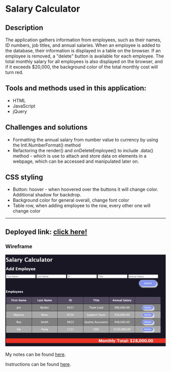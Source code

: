 
# Salary Calculator

## Description

The application gathers information from employees, such as their names, ID numbers, job titles, and annual salaries. When an employee is added to the database, their information is displayed in a table on the browser. If an employee is removed, a "delete" button is available for each employee. The total monthly salary for all employees is also displayed on the browser, and if it exceeds $20,000, the background color of the total monthly cost will turn red. 


## Tools and methods used in this application:
* HTML
* JavaScript
* jQuery 

## Challenges and solutions
* Formatting the annual salary from number value to currency by using the Intl.NumberFormat() method
* Refactoring the render() and onDeleteEmployee() to include .data() method - which is use to attach and store data on elements in a webpage, which can be accessed and manipulated later on.


## CSS styling
* Button: hoover - when hoovered over the buttons it will change color. Additional shadow for backdrop. 
* Background color for general overall, change font color
* Table row, when adding employee to the row, every other one will change color 


-----------
## Deployed link: [click here!](https://xaihang.github.io/weekend-jquery-salary-calculator/)


### Wireframe 
![todo list app demo image](./salary-calculator-demo.png)


My notes can be found [here](https://github.com/xaihang/weekend-jquery-salary-calculator/blob/main/note.txt).

Instructions can be found [here](https://github.com/xaihang/weekend-jquery-salary-calculator/blob/main/INSTRUCTIONS.md).
